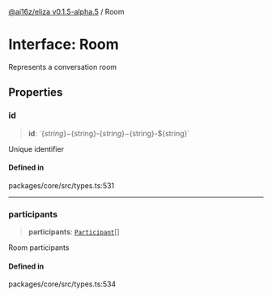 [@ai16z/eliza v0.1.5-alpha.5](../index.md) / Room

# Interface: Room

Represents a conversation room

## Properties

### id

> **id**: \`$\{string\}-$\{string\}-$\{string\}-$\{string\}-$\{string\}\`

Unique identifier

#### Defined in

packages/core/src/types.ts:531

***

### participants

> **participants**: [`Participant`](Participant.md)[]

Room participants

#### Defined in

packages/core/src/types.ts:534
